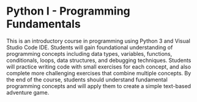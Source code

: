 # Python I - Programming Fundamentals

This is an introductory course in programming using Python 3 and Visual Studio Code IDE. Students will gain foundational understanding of programming concepts including data types, variables, functions, conditionals, loops, data structures, and debugging techniques. Students will practice writing code with small exercises for each concept, and also complete more challenging exercises that combine multiple concepts. By the end of the course, students should understand fundamental programming concepts and will apply them to create a simple text-based adventure game.
